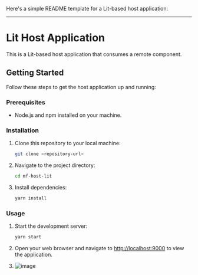 Here's a simple README template for a Lit-based host application:

---

# Lit Host Application

This is a Lit-based host application that consumes a remote component.

## Getting Started

Follow these steps to get the host application up and running:

### Prerequisites

- Node.js and npm installed on your machine.

### Installation

1. Clone this repository to your local machine:

   ```bash
   git clone <repository-url>
   ```

2. Navigate to the project directory:

   ```bash
   cd mf-host-lit
   ```

3. Install dependencies:

   ```bash
   yarn install
   ```

### Usage

1. Start the development server:

   ```bash
   yarn start
   ```

2. Open your web browser and navigate to [http://localhost:9000](http://localhost:9000) to view the application.

3. ![image](https://github.com/udhayakumargururaj/mf-host-lit/assets/13679306/db023cc3-9b45-4bc6-acac-ef3452107250)

